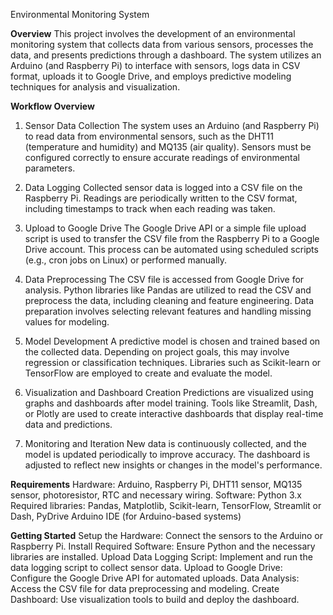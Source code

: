 Environmental Monitoring System

**********Overview**********
This project involves the development of an environmental monitoring system that collects data from various sensors, processes the data, and presents predictions through a dashboard. 
The system utilizes an Arduino (and Raspberry Pi) to interface with sensors, logs data in CSV format, uploads it to Google Drive, and employs predictive modeling techniques for analysis and visualization.

**********Workflow Overview**********
1. Sensor Data Collection
The system uses an Arduino (and Raspberry Pi) to read data from environmental sensors, such as the DHT11 (temperature and humidity) and MQ135 (air quality).
Sensors must be configured correctly to ensure accurate readings of environmental parameters.

2. Data Logging
Collected sensor data is logged into a CSV file on the Raspberry Pi.
Readings are periodically written to the CSV format, including timestamps to track when each reading was taken.

3. Upload to Google Drive
The Google Drive API or a simple file upload script is used to transfer the CSV file from the Raspberry Pi to a Google Drive account.
This process can be automated using scheduled scripts (e.g., cron jobs on Linux) or performed manually.

4. Data Preprocessing
The CSV file is accessed from Google Drive for analysis.
Python libraries like Pandas are utilized to read the CSV and preprocess the data, including cleaning and feature engineering.
Data preparation involves selecting relevant features and handling missing values for modeling.

5. Model Development
A predictive model is chosen and trained based on the collected data. Depending on project goals, this may involve regression or classification techniques.
Libraries such as Scikit-learn or TensorFlow are employed to create and evaluate the model.

6. Visualization and Dashboard Creation
Predictions are visualized using graphs and dashboards after model training.
Tools like Streamlit, Dash, or Plotly are used to create interactive dashboards that display real-time data and predictions.

7. Monitoring and Iteration
New data is continuously collected, and the model is updated periodically to improve accuracy.
The dashboard is adjusted to reflect new insights or changes in the model's performance.

****************Requirements****************
Hardware: Arduino, Raspberry Pi, DHT11 sensor, MQ135 sensor, photoresistor, RTC and necessary wiring.
Software:
Python 3.x
Required libraries: Pandas, Matplotlib, Scikit-learn, TensorFlow, Streamlit or Dash, PyDrive
Arduino IDE (for Arduino-based systems)

****************Getting Started****************
Setup the Hardware: Connect the sensors to the Arduino or Raspberry Pi.
Install Required Software: Ensure Python and the necessary libraries are installed.
Upload Data Logging Script: Implement and run the data logging script to collect sensor data.
Upload to Google Drive: Configure the Google Drive API for automated uploads.
Data Analysis: Access the CSV file for data preprocessing and modeling.
Create Dashboard: Use visualization tools to build and deploy the dashboard.

